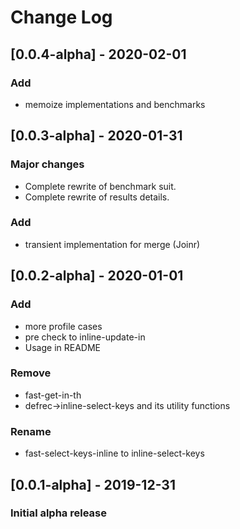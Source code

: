 # Change Log

## [0.0.4-alpha] - 2020-02-01

### Add

- memoize implementations and benchmarks

## [0.0.3-alpha] - 2020-01-31

### Major changes

- Complete rewrite of benchmark suit.
- Complete rewrite of results details.

### Add

- transient implementation for merge (Joinr)

## [0.0.2-alpha] - 2020-01-01

### Add

- more profile cases
- pre check to inline-update-in
- Usage in README

### Remove

- fast-get-in-th
- defrec->inline-select-keys and its utility functions

### Rename

- fast-select-keys-inline to inline-select-keys

## [0.0.1-alpha] - 2019-12-31

### Initial alpha release
